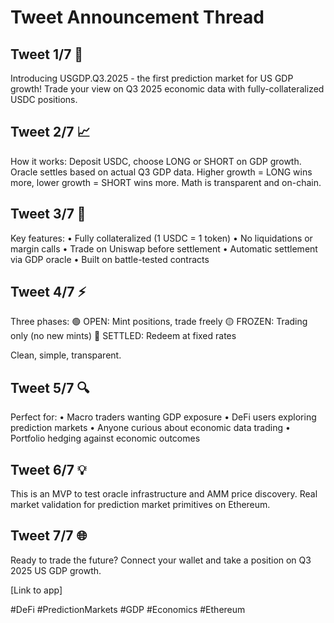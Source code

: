# Tweet Announcement Thread

## Tweet 1/7 🚀
Introducing USGDP.Q3.2025 - the first prediction market for US GDP growth! Trade your view on Q3 2025 economic data with fully-collateralized USDC positions.

## Tweet 2/7 📈
How it works: Deposit USDC, choose LONG or SHORT on GDP growth. Oracle settles based on actual Q3 GDP data. Higher growth = LONG wins more, lower growth = SHORT wins more. Math is transparent and on-chain.

## Tweet 3/7 🎯
Key features:
• Fully collateralized (1 USDC = 1 token)
• No liquidations or margin calls
• Trade on Uniswap before settlement
• Automatic settlement via GDP oracle
• Built on battle-tested contracts

## Tweet 4/7 ⚡
Three phases:
🟢 OPEN: Mint positions, trade freely
🟡 FROZEN: Trading only (no new mints)
🔴 SETTLED: Redeem at fixed rates

Clean, simple, transparent.

## Tweet 5/7 🔍
Perfect for:
• Macro traders wanting GDP exposure
• DeFi users exploring prediction markets
• Anyone curious about economic data trading
• Portfolio hedging against economic outcomes

## Tweet 6/7 💡
This is an MVP to test oracle infrastructure and AMM price discovery. Real market validation for prediction market primitives on Ethereum.

## Tweet 7/7 🌐
Ready to trade the future? Connect your wallet and take a position on Q3 2025 US GDP growth.

[Link to app]

#DeFi #PredictionMarkets #GDP #Economics #Ethereum
